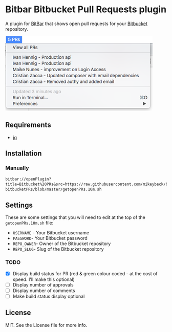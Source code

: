 # Bitbar Bitbucket Pull Requests plugin

A plugin for [BitBar](https://github.com/matryer/bitbar) that shows open pull requests for your [Bitbucket](https://bitbucket.org/) repository.

![](/screenshot.png?raw=true)

## Requirements
* [jq](https://stedolan.github.io/jq/)

## Installation
### Manually
```
bitbar://openPlugin?title=Bitbucket%20PRs&src=https://raw.githubusercontent.com/mikeybeck/bitbar-bitbucketPRs/blob/master/getopenPRs.10m.sh
```

## Settings
These are some settings that you will need to edit at the top of the `getopenPRs.10m.sh` file:

* `USERNAME` - Your Bitbucket username
* `PASSWORD`- Your Bitbucket password
* `REPO_OWNER`- Owner of the Bitbucket repository
* `REPO_SLUG`- Slug of the Bitbucket repository

### TODO

- [x] Display build status for PR (red & green colour coded - at the cost of speed.  I'll make this optional)
- [ ] Display number of approvals
- [ ] Display number of comments
- [ ] Make build status display optional

## License
MIT. See the License file for more info.